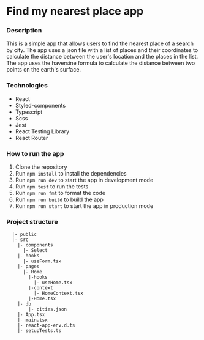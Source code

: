 # Find my nearest place app

### Description

This is a simple app that allows users to find the nearest place of a search by city. The app uses a json file with a list of places and their coordinates to calculate the distance between the user's location and the places in the list. The app uses the haversine formula to calculate the distance between two points on the earth's surface.

### Technologies

- React
- Styled-components
- Typescript
- Scss
- Jest
- React Testing Library
- React Router

### How to run the app

1. Clone the repository
2. Run `npm install` to install the dependencies
3. Run `npm run dev` to start the app in development mode
4. Run `npm test` to run the tests
5. Run `npm run fmt` to format the code
6. Run `npm run build` to build the app
7. Run `npm run start` to start the app in production mode

### Project structure

```
  |- public
  |- src
    |- components
      |- Select
    |- hooks
      |- useForm.tsx
    |- pages
      |- Home
        |-hooks
          |- useHome.tsx
        |-context
          |- HomeContext.tsx
        |-Home.tsx
    |- db
        |- cities.json
    |- App.tsx
    |- main.tsx
    |- react-app-env.d.ts
    |- setupTests.ts
```
